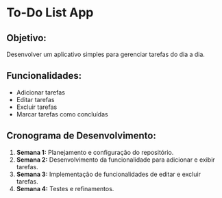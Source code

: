 # To-Do List App

## Objetivo:
Desenvolver um aplicativo simples para gerenciar tarefas do dia a dia.

## Funcionalidades:
- Adicionar tarefas
- Editar tarefas
- Excluir tarefas
- Marcar tarefas como concluídas

## Cronograma de Desenvolvimento:
1. **Semana 1:** Planejamento e configuração do repositório.
2. **Semana 2:** Desenvolvimento da funcionalidade para adicionar e exibir tarefas.
3. **Semana 3:** Implementação de funcionalidades de editar e excluir tarefas.
4. **Semana 4:** Testes e refinamentos.
